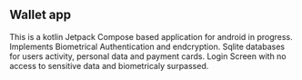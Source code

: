 ## Wallet app

This is a kotlin Jetpack Compose based application for android in progress.
Implements Biometrical Authentication and endcryption. Sqlite databases for users activity, personal data and payment cards. Login Screen with no access to sensitive data and biometricaly surpassed.



